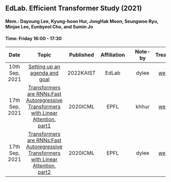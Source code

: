 ## EdLab.   Efficient Transformer Study (2021)

#### Mem.: Dayoung Lee, Kyung-hoon Hur, JongHak Moon, Seungwoo Ryu, Minjae Lee, Eunbyeol Cho, and Sumin Jo
#### Time: Friday 16:00 - 17:30

|       Date     | Topic | Published | Affiliation || Note-by | Treasury |
|:--------------:|:--------------------------------:|:---------------:|:-----------:|:-:|:----------:|:--------:|
| 10th Sep, 2021 | [Setting up an agenda and goal][repo_0] | 2022KAIST |  EdLab || dylee |[week0][etstudy_0]|
| 17th Sep, 2021 | [Transformers are RNNs:Fast Autoregressive Transformers with Linear Attention, part1][paperlink_1] | 2020ICML |  EPFL || khhur |[week1][etstudy_1]|
| 17th Sep, 2021 | [Transformers are RNNs:Fast Autoregressive Transformers with Linear Attention, part2][paperlink_1] | 2020ICML |  EPFL || dylee |[week2][etstudy_2]|


<!-- & Main Repository -->
[repo_0]: https://github.com/rebedy/EdLab-study-ET/tree/main/Treasury/week0


<!-- & Materials -->
[paperlink_1]: https://arxiv.org/pdf/2006.16236.pdf


<!-- & # Weekly Note -->
[etstudy_0]: https://www.notion.so/dyanlee/Transformer-based-Seq2Seq-and-Sparsity-Linearity-4d4cb052ef1244bc9bdd228846b8fa8e 
[etstudy_1]: https://drive.google.com/drive/folders/1IwHIRzNApaHVQ5ZpofSZRFixqf_6szg-?usp=sharing
[etstudy_2]: https://drive.google.com/drive/folders/1IwHIRzNApaHVQ5ZpofSZRFixqf_6szg-?usp=sharing


<!-- & # Markdown References -->
[jchoo-ssl1]: https://drive.google.com/file/d/1JndOzkhxtOXwp_4sBtcc1WCpTh1Y1ygb/view?usp=sharing
[jchoo-ssl2]: https://drive.google.com/file/d/1bZ_mxNYUOe7y3QG2KZ0u9d8aH-tlwDx8/view?usp=sharing
[jchoo-ssl3]: https://drive.google.com/file/d/1IGQPThjCNSNdMdCsqz4O7KeXrPAO8qtE/view?usp=sharing
[jchoo-ssl-slide]: https://drive.google.com/file/d/17a905miPnzLlsxSBMAt1DE3BbEiqOhN4/view?usp=sharing
[lecun-nlp]: https://www.youtube.com/watch?v=6D4EWKJgNn0&list=PL80I41oVxglKcAHllsU0txr3OuTTaWX2v&index=23

[week1-vid]:https://drive.google.com/file/d/1dCY3Khg-jvQI5YslXaHyrnZQBlLr5kCA/view?usp=sharing
[week2-vid]:https://drive.google.com/file/d/1r_6AmoStJu8nGAkOE44FQ-PdlNAJMvNF/view?usp=sharing
[week3-vid]:https://drive.google.com/file/d/1Eh3WuZoCmaTePjuG5CLq3mWlFXvy9WCl/view?usp=sharing
[week4.1-vid]:https://drive.google.com/file/d/18n4B4c0HgjyELsW_iFBw7350Uqc446EM/view?usp=sharing
[week4.2-vid]:https://drive.google.com/file/d/1BBYDjJ88xwUTpKvft67c6nkw1JfroPl5/view?usp=sharing
[week5.1-vid]:https://drive.google.com/file/d/134ughAeBGKddBLKHYDE74ELw4sz-bYvo/view?usp=sharing
[week5.2-vid]:https://drive.google.com/file/d/1Nf9ci1f70H_ZIJppEFk3jGXWd9xsv5x4/view?usp=sharing
[week6.1-vid]:https://drive.google.com/file/d/1uSSShHSSAUd56bmi-dcKCNmBCDR7Qg8f/view?usp=sharing
[week6.2-vid]:https://drive.google.com/file/d/1uSSShHSSAUd56bmi-dcKCNmBCDR7Qg8f/view?usp=sharing
[week7.1-vid]:https://drive.google.com/file/d/1ogHc7Ry24skLTxmiOxCtSJfsBsTMIajN/view?usp=sharing
[week7.2-vid]:https://drive.google.com/file/d/1R9NWD3pvyKaYyBL7o8_LotXUi4kWCr4M/view?usp=sharing
[week8-vid]:https://drive.google.com/file/d/1YRJgZVvD-bPJ9e7Ct1XiLV03afY8so0W/view?usp=sharing

[week1.1-note]:posts/week1.1_linear_regression.md
[week1.2-note]:posts/week1.2_locally_weighted_and_logistic_regression.md
[week2-note]:posts/week2_perceptron_exponentialfamily_softmax.md
[week3.1-note]:posts/week3.1_image_classification.md
[week3.2-note]:posts/week3.2_loss_function_and_optimization.md
[week4.1-note]:posts/week4.1_Neural_Network.md
[week4.2-note]:posts/week4.2_Convolutional_Neural_Networks.md
[week5.1-note]:posts/week5.1_training_neural_networks_part1.md
[week5.2-note]:posts/week5.2_training_neural_networks_part2.md
[week6.1-note]:posts/week6.1_CNN_Architectures.md
[week7.1-note]:posts/week7.1_Recurrent_Neural_Networks.md
[week7.2-note]:posts/week7.2_NLP&Transformer_fin.md
[week8-note]:posts/week8_Visualizing_and_Understanding.md
